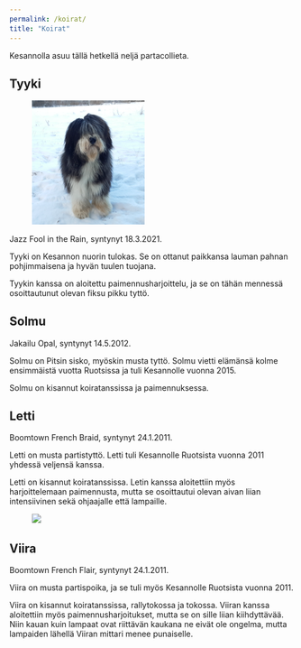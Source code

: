 ```yaml
---
permalink: /koirat/
title: "Koirat"
---
```


Kesannolla asuu tällä hetkellä neljä partacollieta.

## Tyyki

<figure style="width:200px" class="align-right">
  <img src="/assets/tyyki1.png">
</figure>
Jazz Fool in the Rain, syntynyt 18.3.2021.

Tyyki on Kesannon nuorin tulokas. Se on ottanut paikkansa lauman
pahnan pohjimmaisena ja hyvän tuulen tuojana.

Tyykin kanssa on aloitettu paimennusharjoittelu, ja se on tähän
mennessä osoittautunut olevan fiksu pikku tyttö.

## Solmu

Jakailu Opal, syntynyt 14.5.2012.

Solmu on Pitsin sisko, myöskin musta tyttö. Solmu vietti elämänsä
kolme ensimmäistä vuotta Ruotsissa ja tuli Kesannolle vuonna 2015.

Solmu on kisannut koiratanssissa ja paimennuksessa.

## Letti

Boomtown French Braid, syntynyt 24.1.2011.

Letti on musta partistyttö. Letti tuli Kesannolle Ruotsista vuonna
2011 yhdessä veljensä kanssa.

Letti on kisannut koiratanssissa. Letin kanssa
aloitettiin myös harjoittelemaan paimennusta, mutta se osoittautui
olevan aivan liian intensiivinen sekä ohjaajalle että lampaille.

<figure style="width:400px" class="align-right">
  <img src="/assets/letti-viira.jpg">
</figure>

## Viira

Boomtown French Flair, syntynyt 24.1.2011.

Viira on musta partispoika, ja se tuli myös Kesannolle Ruotsista
vuonna 2011.

Viira on kisannut koiratanssissa, rallytokossa ja tokossa. Viiran kanssa aloitettiin
myös paimennusharjoitukset, mutta se on sille liian kiihdyttävää. Niin
kauan kuin lampaat ovat riittävän kaukana ne eivät ole ongelma, mutta
lampaiden lähellä Viiran mittari menee punaiselle.
